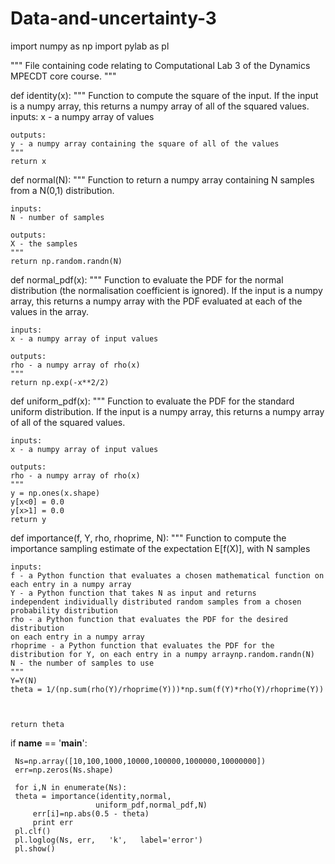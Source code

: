 Data-and-uncertainty-3
======================
import numpy as np
import pylab as pl

"""
File containing code relating to Computational Lab 3 of the Dynamics
MPECDT core course.
"""

def identity(x):
    """
    Function to compute the square of the input. If the input is 
    a numpy array, this returns a numpy array of all of the squared values.
    inputs:
    x - a numpy array of values

    outputs:
    y - a numpy array containing the square of all of the values
    """
    return x

def normal(N):
    """
    Function to return a numpy array containing N samples from 
    a N(0,1) distribution.
    
    inputs:
    N - number of samples
    
    outputs:
    X - the samples
    """
    return np.random.randn(N)

def normal_pdf(x):
    """
    Function to evaluate the PDF for the normal distribution (the
    normalisation coefficient is ignored). If the input is a numpy
    array, this returns a numpy array with the PDF evaluated at each
    of the values in the array.

    inputs:
    x - a numpy array of input values
    
    outputs:
    rho - a numpy array of rho(x)
    """
    return np.exp(-x**2/2)

def uniform_pdf(x):
    """
    Function to evaluate the PDF for the standard uniform
    distribution. If the input is a numpy array, this returns a numpy
    array of all of the squared values.

    inputs:
    x - a numpy array of input values
    
    outputs:
    rho - a numpy array of rho(x)
    """
    y = np.ones(x.shape)
    y[x<0] = 0.0
    y[x>1] = 0.0
    return y

def importance(f, Y, rho, rhoprime, N):
    """
    Function to compute the importance sampling estimate of the
    expectation E[f(X)], with N samples

    inputs:
    f - a Python function that evaluates a chosen mathematical function on
    each entry in a numpy array
    Y - a Python function that takes N as input and returns
    independent individually distributed random samples from a chosen
    probability distribution
    rho - a Python function that evaluates the PDF for the desired distribution
    on each entry in a numpy array
    rhoprime - a Python function that evaluates the PDF for the
    distribution for Y, on each entry in a numpy arraynp.random.randn(N)
    N - the number of samples to use
    """
    Y=Y(N)
    theta = 1/(np.sum(rho(Y)/rhoprime(Y)))*np.sum(f(Y)*rho(Y)/rhoprime(Y))
   


    return theta
if __name__ == '__main__':
    
    
     Ns=np.array([10,100,1000,10000,100000,1000000,10000000])
     err=np.zeros(Ns.shape)

     for i,N in enumerate(Ns):
	 theta = importance(identity,normal,
                       uniform_pdf,normal_pdf,N)
         err[i]=np.abs(0.5 - theta)
         print err
     pl.clf()
     pl.loglog(Ns, err,   'k',   label='error')
     pl.show()
    
